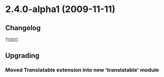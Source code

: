 # 2.4.0-alpha1 (2009-11-11)

## Changelog ##

TODO

## Upgrading ##

### Moved Translatable extension into new 'translatable' module ###

